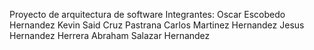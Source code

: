 Proyecto de arquitectura de software
Integrantes:
Oscar Escobedo Hernandez
Kevin Said Cruz Pastrana
Carlos Martinez Hernandez
Jesus Hernandez Herrera
Abraham Salazar Hernandez
